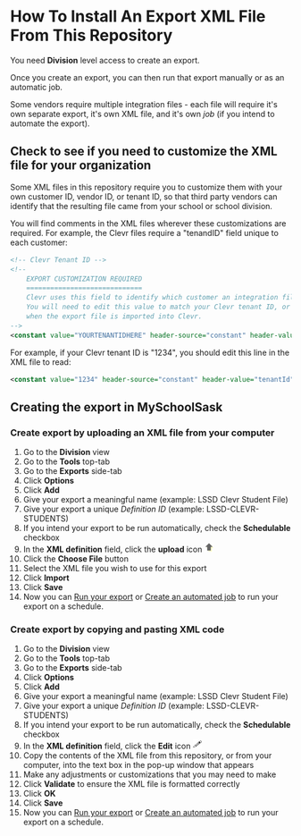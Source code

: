 How To Install An Export XML File From This Repository
======================================================

You need __Division__ level access to create an export.

Once you create an export, you can then run that export manually or as an automatic job.

Some vendors require multiple integration files - each file will require it's own separate export, it's own XML file, and it's own _job_ (if you intend to automate the export).

## Check to see if you need to customize the XML file for your organization
Some XML files in this repository require you to customize them with your own customer ID, vendor ID, or tenant ID, so that third party vendors can identify that the resulting file came from your school or school division.

You will find comments in the XML files wherever these customizations are required. For example, the Clevr files require a "tenandID" field unique to each customer:

```xml
<!-- Clevr Tenant ID -->   
<!-- 
    EXPORT CUSTOMIZATION REQUIRED
    =============================
    Clevr uses this field to identify which customer an integration file belongs to.
    You will need to edit this value to match your Clevr tenant ID, or it will cause errors 
    when the export file is imported into Clevr.
-->    
<constant value="YOURTENANTIDHERE" header-source="constant" header-value="tenantId" />
```
For example, if your Clevr tenant ID is "1234", you should edit this line in the XML file to read:
```xml
<constant value="1234" header-source="constant" header-value="tenantId" />
```

## Creating the export in MySchoolSask

### Create export by uploading an XML file from your computer
1. Go to the __Division__ view
2. Go to the __Tools__ top-tab
3. Go to the __Exports__ side-tab
4. Click __Options__
5. Click __Add__
6. Give your export a meaningful name (example: LSSD Clevr Student File)
7. Give your export a unique _Definition ID_ (example: LSSD-CLEVR-STUDENTS)
8. If you intend your export to be run automatically, check the __Schedulable__ checkbox
9. In the __XML definition__ field, click the __upload__ icon ![The Up-Arrow icon](IMG/upload-icon.gif "Upload icon")
10. Click the __Choose File__ button
11. Select the XML file you wish to use for this export
12. Click __Import__
13. Click __Save__
14. Now you can [Run your export](HowToRunAnExportManually.md) or [Create an automated job](HowToRunAnExportAutomatically.md) to run your export on a schedule.

### Create export by copying and pasting XML code
1. Go to the __Division__ view
2. Go to the __Tools__ top-tab
3. Go to the __Exports__ side-tab
4. Click __Options__
5. Click __Add__
6. Give your export a meaningful name (example: LSSD Clevr Student File)
7. Give your export a unique _Definition ID_ (example: LSSD-CLEVR-STUDENTS)
8. If you intend your export to be run automatically, check the __Schedulable__ checkbox
9. In the __XML definition__ field, click the __Edit__ icon ![Pencil icon](IMG/edit-icon.gif "Upload icon")
10. Copy the contents of the XML file from this repository, or from your computer, into the text box in the pop-up window that appears
11. Make any adjustments or customizations that you may need to make
12. Click __Validate__ to ensure the XML file is formatted correctly
13. Click __OK__
14. Click __Save__
15. Now you can [Run your export](HowToRunAnExportManually.md) or [Create an automated job](HowToRunAnExportAutomatically.md) to run your export on a schedule.

